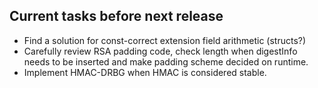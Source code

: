 ## Current tasks before next release ##

  * Find a solution for const-correct extension field arithmetic (structs?)
  * Carefully review RSA padding code, check length when digestInfo needs to be inserted and make padding scheme decided on runtime.
  * Implement HMAC-DRBG when HMAC is considered stable.